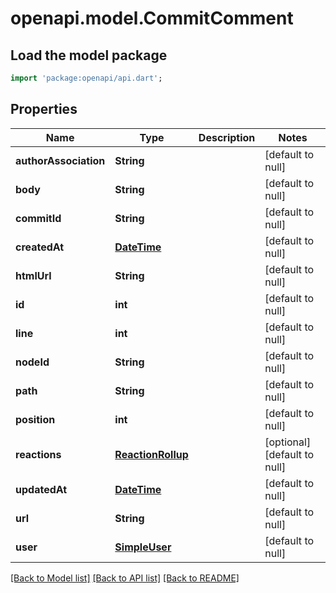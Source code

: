 # openapi.model.CommitComment

## Load the model package
```dart
import 'package:openapi/api.dart';
```

## Properties
Name | Type | Description | Notes
------------ | ------------- | ------------- | -------------
**authorAssociation** | **String** |  | [default to null]
**body** | **String** |  | [default to null]
**commitId** | **String** |  | [default to null]
**createdAt** | [**DateTime**](DateTime.md) |  | [default to null]
**htmlUrl** | **String** |  | [default to null]
**id** | **int** |  | [default to null]
**line** | **int** |  | [default to null]
**nodeId** | **String** |  | [default to null]
**path** | **String** |  | [default to null]
**position** | **int** |  | [default to null]
**reactions** | [**ReactionRollup**](ReactionRollup.md) |  | [optional] [default to null]
**updatedAt** | [**DateTime**](DateTime.md) |  | [default to null]
**url** | **String** |  | [default to null]
**user** | [**SimpleUser**](SimpleUser.md) |  | [default to null]

[[Back to Model list]](../README.md#documentation-for-models) [[Back to API list]](../README.md#documentation-for-api-endpoints) [[Back to README]](../README.md)


